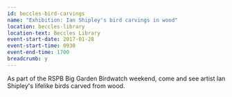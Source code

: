 ```yaml
---
id: beccles-bird-carvings
name: "Exhibition: Ian Shipley's bird carvings in wood"
location: beccles-library
location-text: Beccles Library
event-start-date: 2017-01-28
event-start-time: 0930
event-end-time: 1700
breadcrumb: y
---
```


As part of the RSPB Big Garden Birdwatch weekend, come and see artist Ian Shipley's lifelike birds carved from wood.
